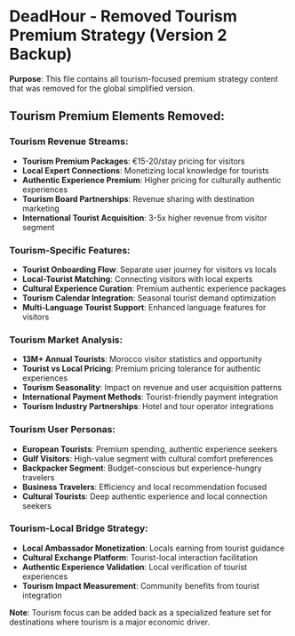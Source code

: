 # DeadHour - Removed Tourism Premium Strategy (Version 2 Backup)

**Purpose**: This file contains all tourism-focused premium strategy content that was removed for the global simplified version.

## Tourism Premium Elements Removed:

### Tourism Revenue Streams:
- **Tourism Premium Packages**: €15-20/stay pricing for visitors
- **Local Expert Connections**: Monetizing local knowledge for tourists
- **Authentic Experience Premium**: Higher pricing for culturally authentic experiences
- **Tourism Board Partnerships**: Revenue sharing with destination marketing
- **International Tourist Acquisition**: 3-5x higher revenue from visitor segment

### Tourism-Specific Features:
- **Tourist Onboarding Flow**: Separate user journey for visitors vs locals
- **Local-Tourist Matching**: Connecting visitors with local experts
- **Cultural Experience Curation**: Premium authentic experience packages
- **Tourism Calendar Integration**: Seasonal tourist demand optimization
- **Multi-Language Tourist Support**: Enhanced language features for visitors

### Tourism Market Analysis:
- **13M+ Annual Tourists**: Morocco visitor statistics and opportunity
- **Tourist vs Local Pricing**: Premium pricing tolerance for authentic experiences
- **Tourism Seasonality**: Impact on revenue and user acquisition patterns
- **International Payment Methods**: Tourist-friendly payment integration
- **Tourism Industry Partnerships**: Hotel and tour operator integrations

### Tourism User Personas:
- **European Tourists**: Premium spending, authentic experience seekers
- **Gulf Visitors**: High-value segment with cultural comfort preferences  
- **Backpacker Segment**: Budget-conscious but experience-hungry travelers
- **Business Travelers**: Efficiency and local recommendation focused
- **Cultural Tourists**: Deep authentic experience and local connection seekers

### Tourism-Local Bridge Strategy:
- **Local Ambassador Monetization**: Locals earning from tourist guidance
- **Cultural Exchange Platform**: Tourist-local interaction facilitation
- **Authentic Experience Validation**: Local verification of tourist experiences
- **Tourism Impact Measurement**: Community benefits from tourist integration

**Note**: Tourism focus can be added back as a specialized feature set for destinations where tourism is a major economic driver.